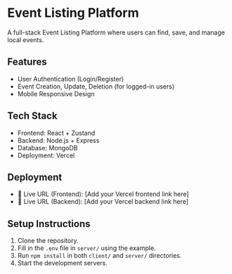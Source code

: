 # Event Listing Platform

A full-stack Event Listing Platform where users can find, save, and manage local events.

## Features

- User Authentication (Login/Register)
- Event Creation, Update, Deletion (for logged-in users)
- Mobile Responsive Design

## Tech Stack

- Frontend: React + Zustand
- Backend: Node.js + Express
- Database: MongoDB
- Deployment: Vercel

## Deployment

- 🔗 Live URL (Frontend): [Add your Vercel frontend link here]
- 🔗 Live URL (Backend): [Add your Vercel backend link here]

## Setup Instructions

1. Clone the repository.
2. Fill in the `.env` file in `server/` using the example.
3. Run `npm install` in both `client/` and `server/` directories.
4. Start the development servers.

```

```
